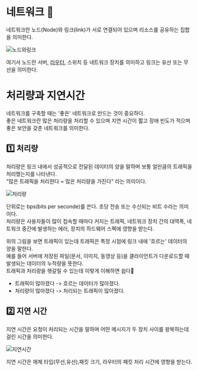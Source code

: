 # 네트워크 🛜

네트워크란 노드(Node)와 링크(link)가 서로 연결되어 있으며 리소스를 공유하는 집합을 의미한다.

![노드와링크](https://velog.velcdn.com/images/dev2022/post/dd84ea7c-5341-4046-afbd-e807a7aca1e5/image.png)

여기서 노드란 서버, [라우터](https://developerselfdiary.tistory.com/70), 스위치 등 네트워크 장치를 의미하고 링크는 유선 또는 무선을 의미한다.

# 처리량과 지연시간

네트워크를 구축할 때는 '좋은' 네트워크로 만드는 것이 중요하다.  
좋은 네트워크란 많은 처리량을 처리할 수 있으며 지연 시간이 짧고 장애 빈도가 적으며 좋은 보안을 갖춘 네트워크를 의미한다.

## 1️⃣ 처리량

처리량은 링크 내에서 성공적으로 전달된 데이터의 양을 말하며 보통 얼만큼의 트래픽을 처리했는지를 나타낸다.  
"많은 트래픽을 처리한다 = 많은 처리량을 가진다" 라는 의미이다.

![처리량](https://velog.velcdn.com/images/keeper1826/post/1bcad7aa-02c5-493d-9be1-b2bd048b8f74/image.png)

단위로는 bps(bits per seconde)를 쓴다. 초당 전송 또는 수신되는 비트 수라는 의미이다.  
처리량은 사용자들이 많이 접속할 때마다 커지는 트래픽, 네트워크 장치 간의 대역폭, 네트워크 중간에 발생하는 에러, 장치의 하드웨어 스펙에 영향을 받는다.

위의 그림을 보면 트래픽이 있는데 트래픽은 특정 시점에 링크 내에 '흐르는' 데이터의 양을 말한다.  
예를 들어 서버에 저장된 파일(문서, 이미지, 동영상 등)을 클라이언트가 다운로드할 때 발생되는 데이터의 누적량을 뜻한다.  
트래픽과 처리량을 헷갈릴 수 있는데 이렇게 이해하면 쉽다🤩

-   트래픽이 많아졌다 -> 흐르는 데이터가 많아졌다.
-   처리량이 많아졌다 -> 처리되는 트래픽이 많아졌다.

## 2️⃣ 지연 시간

지연 시간은 요청이 처리되는 시간을 말하며 어떤 메시지가 두 장치 사이를 왕복하는데 걸린 시간을 의미한다.

![지연시간](https://velog.velcdn.com/images/hyein0112/post/80304e9b-a35c-4ef7-b46b-dce9ac71df94/image.png)

지연 시간은 매체 타입(무선,유선),패킷 크기, 라우터의 패킷 처리 시간에 영향을 받는다.